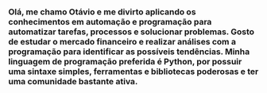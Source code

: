 
### Olá, me chamo Otávio e me divirto aplicando os conhecimentos em automação e programação para automatizar tarefas, processos e solucionar problemas. Gosto de estudar o mercado financeiro e realizar análises com a programação para identificar as possíveis tendências. Minha linguagem de programação preferida é Python, por possuir uma sintaxe simples, ferramentas e bibliotecas poderosas e ter uma comunidade bastante ativa.